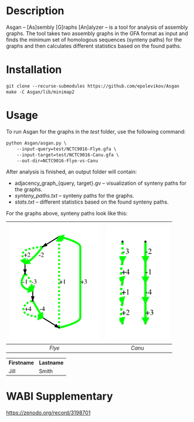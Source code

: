 # Description
Asgan – [As]sembly [G]raphs [An]alyzer – is a tool for analysis of assembly graphs.
The tool takes two assembly graphs in the GFA format as input and finds the minimum set of
homologous sequences (synteny paths) for the graphs and then calculates different statistics
based on the found paths.

# Installation
```
git clone --recurse-submodules https://github.com/epolevikov/Asgan
make -C Asgan/lib/minimap2
```

# Usage
To run Asgan for the graphs in the _test_ folder, use the following command:
```
python Asgan/asgan.py \
    --input-query=test/NCTC9016-Flye.gfa \
    --input-target=test/NCTC9016-Canu.gfa \
    --out-dir=NCTC9016-Flye-vs-Canu
```
After analysis is finished, an output folder will contain:
* adjacency_graph_{query, target}.gv – visualization of synteny paths for the graphs.
* _synteny_paths.txt_ – synteny paths for the graphs.
* _stats.txt_ – different statistics based on the found synteny paths.

For the graphs above, synteny paths look like this:

<img src="https://github.com/epolevikov/Asgan/blob/master/graph-examples/flye.png" width=250> | <img src="https://github.com/epolevikov/Asgan/blob/master/graph-examples/canu.png" width=175>
:---: | :---:
*Flye* | *Canu*

<table align="center">
    <tr>
        <th>Firstname</th>
        <th>Lastname</th>
    </tr>
    <tr>
        <td>Jill</td>
        <td>Smith</td>
    </tr>
</table>

# WABI Supplementary

https://zenodo.org/record/3198701
